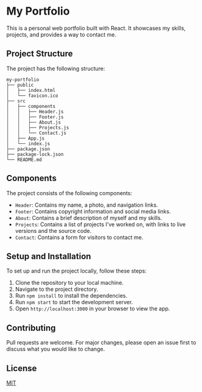 # My Portfolio

This is a personal web portfolio built with React. It showcases my skills, projects, and provides a way to contact me.

## Project Structure

The project has the following structure:

```
my-portfolio
├── public
│   ├── index.html
│   └── favicon.ico
├── src
│   ├── components
│   │   ├── Header.js
│   │   ├── Footer.js
│   │   ├── About.js
│   │   ├── Projects.js
│   │   └── Contact.js
│   ├── App.js
│   └── index.js
├── package.json
├── package-lock.json
└── README.md
```

## Components

The project consists of the following components:

- `Header`: Contains my name, a photo, and navigation links.
- `Footer`: Contains copyright information and social media links.
- `About`: Contains a brief description of myself and my skills.
- `Projects`: Contains a list of projects I've worked on, with links to live versions and the source code.
- `Contact`: Contains a form for visitors to contact me.

## Setup and Installation

To set up and run the project locally, follow these steps:

1. Clone the repository to your local machine.
2. Navigate to the project directory.
3. Run `npm install` to install the dependencies.
4. Run `npm start` to start the development server.
5. Open `http://localhost:3000` in your browser to view the app.

## Contributing

Pull requests are welcome. For major changes, please open an issue first to discuss what you would like to change.

## License

[MIT](https://choosealicense.com/licenses/mit/)